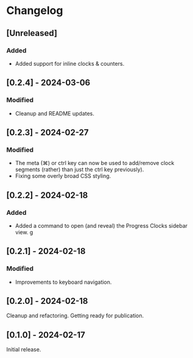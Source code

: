 # Changelog

## [Unreleased]

### Added

* Added support for inline clocks & counters.

## [0.2.4] - 2024-03-06

### Modified

* Cleanup and README updates.

## [0.2.3] - 2024-02-27

### Modified

* The meta (⌘) or ctrl key can now be used to add/remove clock segments (rather)
  than just the ctrl key previously).
* Fixing some overly broad CSS styling.

## [0.2.2] - 2024-02-18

### Added

* Added a command to open (and reveal) the Progress Clocks sidebar view.
g
## [0.2.1] - 2024-02-18

### Modified

* Improvements to keyboard navigation.

## [0.2.0] - 2024-02-18

Cleanup and refactoring. Getting ready for publication.

## [0.1.0] - 2024-02-17

Initial release.
